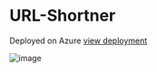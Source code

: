 # URL-Shortner

Deployed on Azure
[view deployment](https://s.vi-sh.tech/)

![image](https://user-images.githubusercontent.com/40670894/91017514-f9e84900-e60b-11ea-82ef-14df12620e3f.png)
